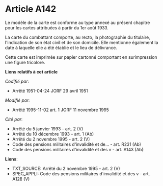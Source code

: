 # Article A142

Le modèle de la carte est conforme au type annexé au présent chapitre pour les cartes attribuées à partir du 1er août 1933.

La carte du combattant comporte, au recto, la photographie du titulaire, l'indication de son état civil et de son domicile.
Elle mentionne également la date à laquelle elle a été établie et le lieu de délivrance.

Cette carte est imprimée sur papier cartonné comportant en surimpression une figure tricolore.

**Liens relatifs à cet article**

_Codifié par_:

  - Arrêté 1951-04-24 JORF 29 avril 1951

_Modifié par_:

  - Arrêté 1995-11-02 art. 1 JORF 11 novembre 1995

_Cité par_:

  - Arrêté du 5 janvier 1993 - art. 2 (V)
  - Arrêté du 10 décembre 1993 - art. 1 (Ab)
  - Arrêté du 2 novembre 1995 - art. 2 (V)
  - Code des pensions militaires d'invalidité et de... - art. R231 (Ab)
  - Code des pensions militaires d'invalidité et des v - art. A143 (Ab)

**Liens**:

  - TXT_SOURCE: Arrêté du 2 novembre 1995 - art. 2 (V)
  - SPEC_APPLI: Code des pensions militaires d'invalidité et des v - art. A128 (V)
